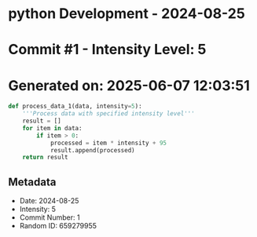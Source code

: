 ﻿# python Development - 2024-08-25
# Commit #1 - Intensity Level: 5
# Generated on: 2025-06-07 12:03:51
```python
def process_data_1(data, intensity=5):
    '''Process data with specified intensity level'''
    result = []
    for item in data:
        if item > 0:
            processed = item * intensity + 95
            result.append(processed)
    return result
```
## Metadata
- Date: 2024-08-25
- Intensity: 5
- Commit Number: 1
- Random ID: 659279955
